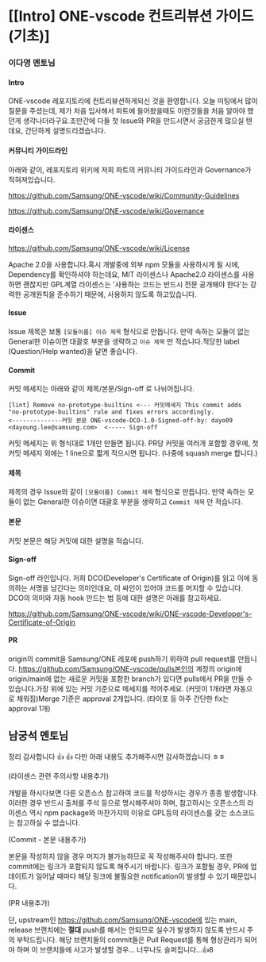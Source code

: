 # [[Intro\] ONE-vscode 컨트리뷰션 가이드 (기초)]



### 이다영 멘토님 

#### Intro

ONE-vscode 레포지토리에 컨트리뷰션하게되신 것을 환영합니다. 오늘 미팅에서 많이 질문을 주셨는데, 제가 처음 입사해서 파트에 들어왔을때도 이런것들을 처음 알아야 했던게 생각나더라구요.조만간에 다들 첫 Issue와 PR을 만드시면서 궁금한게 많으실 텐데요, 간단하게 설명드리겠습니다.

#### 커뮤니티 가이드라인

아래와 같이, 레포지토리 위키에 저희 파트의 커뮤니티 가이드라인과 Governance가 적혀져있습니다.

https://github.com/Samsung/ONE-vscode/wiki/Community-Guidelines

 https://github.com/Samsung/ONE-vscode/wiki/Governance

#### 라이센스

https://github.com/Samsung/ONE-vscode/wiki/License

Apache 2.0을 사용합니다.혹시 개발중에 외부 npm 모듈을 사용하시게 될 시에, Dependency를 확인하셔야 하는데요, MIT 라이센스나 Apache2.0 라이센스를 사용하면 괜찮지만 GPL계열 라이센스는 '사용하는 코드는 반드시 전문 공개해야 한다'는 강력한 공개원칙을 준수하기 때문에, 사용하지 않도록 하고있습니다.

#### Issue

Issue 제목은 보통 `[모듈이름] 이슈 제목` 형식으로 만듭니다. 만약 속하는 모듈이 없는 General한 이슈이면 대괄호 부분을 생략하고 `이슈 제목` 만 적습니다.적당한 label (Question/Help wanted)을 달면 좋습니다.

#### Commit

커밋 메세지는 아래와 같이 제목/본문/Sign-off 로 나뉘어집니다.

```
[lint] Remove no-prototype-builtins <--- 커밋메세지 This commit adds "no-prototype-builtins" rule and fixes errors accordingly.                <--------------커밋 본문 ONE-vscode-DCO-1.0-Signed-off-by: dayo09 <dayoung.lee@samsung.com>  <----- Sign-off
```

커밋 메세지는 위 형식대로 1개만 만들면 됩니다. PR당 커밋을 여러개 포함할 경우에, 첫 커밋 메세지 외에는 1 line으로 짧게 적으시면 됩니다. (나중에 squash merge 합니다.)

#### 제목

제목의 경우 Issue와 같이 `[모듈이름] Commit 제목` 형식으로 만듭니다. 만약 속하는 모듈이 없는 General한 이슈이면 대괄호 부분을 생략하고 `Commit 제목` 만 적습니다.

#### 본문

커밋 본문은 해당 커밋에 대한 설명을 적습니다.

#### Sign-off

Sign-off 라인입니다. 저희 DCO(Developer's Certificate of Origin)를 읽고 이에 동의하는 서명을 남긴다는 의미인데요, 이 싸인이 있어야 코드를 머지할 수 있습니다. DCO의 의미와 자동 hook 만드는 법 등에 대한 설명은 아래를 참고하세요.

 https://github.com/Samsung/ONE-vscode/wiki/ONE-vscode-Developer's-Certificate-of-Origin

#### PR

origin의 commit을 Samsung/ONE 레포에 push하기 위하여 pull request를 만듭니다. https://github.com/Samsung/ONE-vscode/pulls본인의 계정의 origin에 origin/main에 없는 새로운 커밋을 포함한 branch가 있다면 pulls에서 PR을 만들 수 있습니다.가장 위에 있는 커밋 기준으로 메세지를 적어주세요. (커밋이 1개라면 자동으로 채워짐)Merge 기준은 approval 2개입니다. (타이포 등 아주 간단한 fix는 approval 1개)

## 남궁석 멘토님

정리 감사합니다 👍 👍 다만 아래 내용도 추가해주시면 감사하겠습니다 ㅎㅎ

(라이센스 관련 주의사항 내용추가) 

개발을 하시다보면 다른 오픈소스 참고하여 코드를 작성하시는 경우가 종종 발생합니다. 이러한 경우 반드시 출처를 주석 등으로 명시해주셔야 하며, 참고하시는 오픈소스의 라이센스 역시 npm package와 마찬가지의 이유로 GPL등의 라이센스를 갖는 소스코드는 참고하실 수 없습니다.

(Commit - 본문 내용추가)

 본문을 작성하지 않을 경우 머지가 불가능하므로 꼭 작성해주셔야 합니다. 또한 commit에는 링크가 포함되지 않도록 해주시기 바랍니다. 링크가 포함될 경우, PR에 업데이트가 일어날 때마다 해당 링크에 불필요한 notification이 발생할 수 있기 때문입니다.

(PR 내용추가) 

단, upstream인 https://github.com/Samsung/ONE-vscode에 있는 main, release 브랜치에는 **절대** push를 해서는 안되므로 실수가 발생하지 않도록 반드시 주의 부탁드립니다. 해당 브랜치들의 commit들은 Pull Request를 통해 형상관리가 되어야 하며 이 브랜치들에 사고가 발생할 경우... 너무나도 슬퍼집니다...👍8 